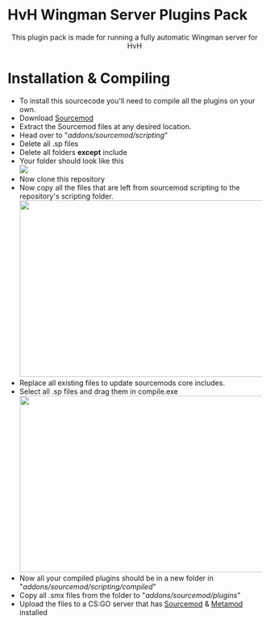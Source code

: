 # HvH Wingman Server Plugins Pack
<p align=center>
This plugin pack is made for running a fully automatic Wingman server for HvH

# Installation & Compiling
 + To install this sourcecode you'll need to compile all the plugins on your own.
 + Download [Sourcemod](https://www.sourcemod.net/downloads.php?branch=stable#)
 + Extract the Sourcemod files at any desired location.
 + Head over to "*addons/sourcemod/scripting*"
 + Delete all .sp files
 + Delete all folders **except** include
 + Your folder should look like this 
 <br><img src=https://i.imgur.com/9NXRsIf.png>
 + Now clone this repository
 + Now copy all the files that are left from sourcemod scripting to the repository's scripting folder.
 <br><img src=https://i.imgur.com/w70aPEg.png width=550 height=350>
 + Replace all existing files to update sourcemods core includes.
 + Select all .sp files and drag them in compile.exe
 <br><img src="https://i.imgur.com/j6DiLjV.gif" width="550" height="350">
 + Now all your compiled plugins should be in a new folder in "*addons/sourcemod/scripting/compiled*"
 + Copy all .smx files from the folder to "*addons/sourcemod/plugins*"
 + Upload the files to a CS:GO server that has [Sourcemod](https://www.sourcemod.net/downloads.php?branch=stable#) & [Metamod](https://www.sourcemm.net/downloads.php?branch=stable) installed

